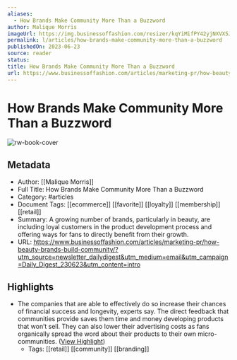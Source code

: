 ```yaml
---
aliases:
  - How Brands Make Community More Than a Buzzword
author: Malique Morris
imageUrl: https://img.businessoffashion.com/resizer/kqYiMifPY42yjNXVX5JrcALOGic=/1200x630/filters:format(jpg):quality(70):focal(1015x158:1025x168)/cloudfront-eu-central-1.images.arcpublishing.com/businessoffashion/7XZE2NT2BBGYLE3PF5XQZXLZTI.jpg
permalink: l/articles/how-brands-make-community-more-than-a-buzzword
publishedOn: 2023-06-23
source: reader
status: 
title: How Brands Make Community More Than a Buzzword
url: https://www.businessoffashion.com/articles/marketing-pr/how-beauty-brands-build-community/?utm_source=newsletter_dailydigest&utm_medium=email&utm_campaign=Daily_Digest_230623&utm_content=intro
---
```

# How Brands Make Community More Than a Buzzword

![rw-book-cover](https://img.businessoffashion.com/resizer/kqYiMifPY42yjNXVX5JrcALOGic=/1200x630/filters:format(jpg):quality(70):focal(1015x158:1025x168)/cloudfront-eu-central-1.images.arcpublishing.com/businessoffashion/7XZE2NT2BBGYLE3PF5XQZXLZTI.jpg)

## Metadata

- Author: [[Malique Morris]]
- Full Title: How Brands Make Community More Than a Buzzword
- Category: #articles
- Document Tags: [[ecommerce]] [[favorite]] [[loyalty]] [[membership]] [[retail]]
- Summary: A growing number of brands, particularly in beauty, are including loyal customers in the product development process and offering ways for fans to directly benefit from their growth.
- URL: https://www.businessoffashion.com/articles/marketing-pr/how-beauty-brands-build-community/?utm_source=newsletter_dailydigest&utm_medium=email&utm_campaign=Daily_Digest_230623&utm_content=intro

## Highlights

- The companies that are able to effectively do so increase their chances of financial success and longevity, experts say. The direct feedback that communities provide saves them time and money developing products that won’t sell. They can also lower their advertising costs as fans organically spread the word about their products to their own micro-communities. ([View Highlight](https://read.readwise.io/read/01h6re3sr11whgn2v2zkqawgq7))
    - Tags: [[retail]] [[community]] [[branding]]
